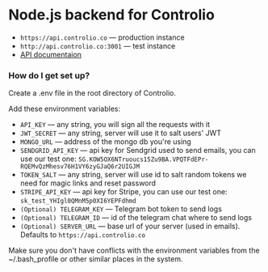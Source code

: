 # Node.js backend for Controlio #

* `https://api.controlio.co` — production instance
* `http://api.controlio.co:3001` — test instance
* [API documentaion](API.md)

### How do I get set up? ###

Create a .env file in the root directory of Controlio.

Add these environment variables:

* `API_KEY` — any string, you will sign all the requests with it
* `JWT_SECRET` — any string, server will use it to salt users' JWT
* `MONGO_URL` — address of the mongo db you're using
* `SENDGRID_API_KEY` — api key for Sendgrid used to send emails, you can use our test one: `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`
* `TOKEN_SALT` — any string, server will use id to salt random tokens we need for magic links and reset password 
* `STRIPE_API_KEY` — api key for Stripe, you can use our test one: `sk_test_YHIgl0QMnM5p0XI6YEPFdhmd`
* `(Optional) TELEGRAM_KEY` — Telegram bot token to send logs
* `(Optional) TELEGRAM_ID` — id of the telegram chat where to send logs
* `(Optional) SERVER_URL` — base url of your server (used in emails). Defaults to `https://api.controlio.co`

Make sure you don't have conflicts with the environment variables from the ~/.bash_profile or other similar places in the system.
